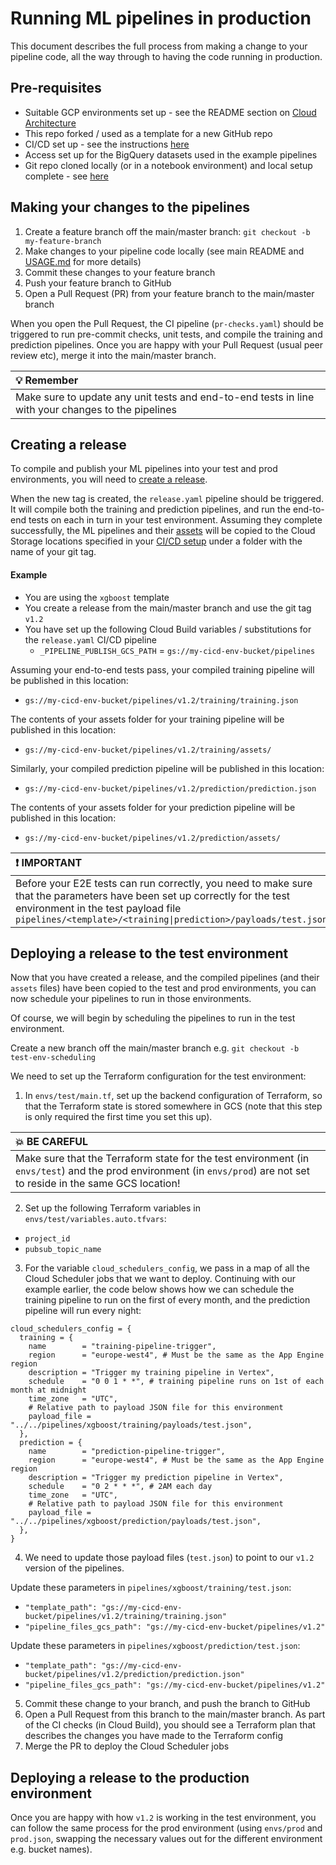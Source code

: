<!-- 
Copyright 2022 Google LLC

Licensed under the Apache License, Version 2.0 (the "License");
you may not use this file except in compliance with the License.
You may obtain a copy of the License at

    https://www.apache.org/licenses/LICENSE-2.0

Unless required by applicable law or agreed to in writing, software
distributed under the License is distributed on an "AS IS" BASIS,
WITHOUT WARRANTIES OR CONDITIONS OF ANY KIND, either express or implied.
See the License for the specific language governing permissions and
limitations under the License.
 -->

# Running ML pipelines in production

This document describes the full process from making a change to your pipeline code, all the way through to having the code running in production.

## Pre-requisites

- Suitable GCP environments set up - see the README section on [Cloud Architecture](../README.md#cloud-architecture)
- This repo forked / used as a template for a new GitHub repo
- CI/CD set up - see the instructions [here](cloudbuild/README.md)
- Access set up for the BigQuery datasets used in the example pipelines
- Git repo cloned locally (or in a notebook environment) and local setup complete - see [here](../README.md#local-setup)

## Making your changes to the pipelines

1. Create a feature branch off the main/master branch: `git checkout -b my-feature-branch`
1. Make changes to your pipeline code locally (see main README and [USAGE.md](../USAGE.md) for more details)
1. Commit these changes to your feature branch
1. Push your feature branch to GitHub
1. Open a Pull Request (PR) from your feature branch to the main/master branch

When you open the Pull Request, the CI pipeline (`pr-checks.yaml`) should be triggered to run pre-commit checks, unit tests, and compile the training and prediction pipelines. Once you are happy with your Pull Request (usual peer review etc), merge it into the main/master branch.

| :bulb: Remember    |
|:-------------------|
| Make sure to update any unit tests and end-to-end tests in line with your changes to the pipelines |

## Creating a release

To compile and publish your ML pipelines into your test and prod environments, you will need to [create a release](https://docs.github.com/en/repositories/releasing-projects-on-github/managing-releases-in-a-repository#creating-a-release).

When the new tag is created, the `release.yaml` pipeline should be triggered. It will compile both the training and prediction pipelines, and run the end-to-end tests on each in turn in your test environment. Assuming they complete successfully, the ML pipelines and their [assets](../README.md#assets) will be copied to the Cloud Storage locations specified in your [CI/CD setup](../cloudbuild/README.md#cicd-setup) under a folder with the name of your git tag.

#### Example

- You are using the `xgboost` template
- You create a release from the main/master branch and use the git tag `v1.2`
- You have set up the following Cloud Build variables / substitutions for the `release.yaml` CI/CD pipeline
  - `_PIPELINE_PUBLISH_GCS_PATH` = `gs://my-cicd-env-bucket/pipelines`

Assuming your end-to-end tests pass, your compiled training pipeline will be published in this location:
- `gs://my-cicd-env-bucket/pipelines/v1.2/training/training.json`

The contents of your assets folder for your training pipeline will be published in this location:
- `gs://my-cicd-env-bucket/pipelines/v1.2/training/assets/`

Similarly, your compiled prediction pipeline will be published in this location:
- `gs://my-cicd-env-bucket/pipelines/v1.2/prediction/prediction.json`

The contents of your assets folder for your prediction pipeline will be published in this location:
- `gs://my-cicd-env-bucket/pipelines/v1.2/prediction/assets/`

| :exclamation: IMPORTANT    |
|:---------------------------|
| Before your E2E tests can run correctly, you need to make sure that the parameters have been set up correctly for the test environment in the test payload file `pipelines/<template>/<training\|prediction>/payloads/test.json` |

## Deploying a release to the test environment

Now that you have created a release, and the compiled pipelines (and their `assets` files) have been copied to the test and prod environments, you can now schedule your pipelines to run in those environments.

Of course, we will begin by scheduling the pipelines to run in the test environment.

Create a new branch off the main/master branch e.g. `git checkout -b test-env-scheduling`

We need to set up the Terraform configuration for the test environment:

1. In `envs/test/main.tf`, set up the backend configuration of Terraform, so that the Terraform state is stored somewhere in GCS (note that this step is only required the first time you set this up).

| :boom: BE CAREFUL    |
|:---------------------|
| Make sure that the Terraform state for the test environment (in `envs/test`) and the prod environment (in `envs/prod`) are not set to reside in the same GCS location! |

2. Set up the following Terraform variables in `envs/test/variables.auto.tfvars`:
  - `project_id`
  - `pubsub_topic_name`
3. For the variable `cloud_schedulers_config`, we pass in a map of all the Cloud Scheduler jobs that we want to deploy. Continuing with our example earlier, the code below shows how we can schedule the training pipeline to run on the first of every month, and the prediction pipeline will run every night:

```
cloud_schedulers_config = {
  training = {
    name        = "training-pipeline-trigger",
    region      = "europe-west4", # Must be the same as the App Engine region
    description = "Trigger my training pipeline in Vertex",
    schedule    = "0 0 1 * *", # training pipeline runs on 1st of each month at midnight
    time_zone   = "UTC",
    # Relative path to payload JSON file for this environment
    payload_file = "../../pipelines/xgboost/training/payloads/test.json",
  },
  prediction = {
    name        = "prediction-pipeline-trigger",
    region      = "europe-west4", # Must be the same as the App Engine region
    description = "Trigger my prediction pipeline in Vertex",
    schedule    = "0 2 * * *", # 2AM each day
    time_zone   = "UTC",
    # Relative path to payload JSON file for this environment
    payload_file = "../../pipelines/xgboost/prediction/payloads/test.json",
  },
}
```

4. We need to update those payload files (`test.json`) to point to our `v1.2` version of the pipelines.

Update these parameters in `pipelines/xgboost/training/test.json`:

- `"template_path": "gs://my-cicd-env-bucket/pipelines/v1.2/training/training.json"`
- `"pipeline_files_gcs_path": "gs://my-cicd-env-bucket/pipelines/v1.2"`

Update these parameters in `pipelines/xgboost/prediction/test.json`:

- `"template_path": "gs://my-cicd-env-bucket/pipelines/v1.2/prediction/prediction.json"`
- `"pipeline_files_gcs_path": "gs://my-cicd-env-bucket/pipelines/v1.2"`

5. Commit these change to your branch, and push the branch to GitHub
6. Open a Pull Request from this branch to the main/master branch. As part of the CI checks (in Cloud Build), you should see a Terraform plan that describes the changes you have made to the Terraform config
7. Merge the PR to deploy the Cloud Scheduler jobs

## Deploying a release to the production environment

Once you are happy with how `v1.2` is working in the test environment, you can follow the same process for the prod environment (using `envs/prod` and `prod.json`, swapping the necessary values out for the different environment e.g. bucket names).
